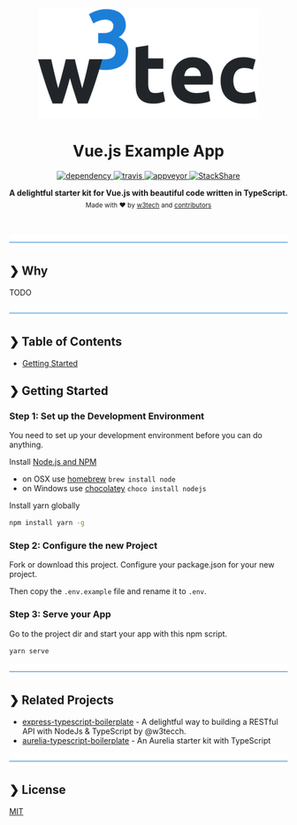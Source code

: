 <p align="center">
  <img src="./w3tec-logo.png" alt="w3tec" width="400" />
</p>

<h1 align="center">Vue.js Example App</h1>

<p align="center">
  <a href="https://david-dm.org/w3tecch/vue-example-app">
    <img src="https://david-dm.org/w3tecch/vue-example-app/status.svg?style=flat" alt="dependency" />
  </a>
  <a href="https://travis-ci.org/w3tecch/vue-example-app">
    <img src="https://travis-ci.org/w3tecch/vue-example-app.svg?branch=master" alt="travis" />
  </a>
  <a href="https://ci.appveyor.com/project/dweber019/vue-example-app/branch/master">
    <img src="https://ci.appveyor.com/api/projects/status/f8e7jdm8v58hcwpq/branch/master?svg=true&passingText=Windows%20passing&pendingText=Windows%20pending&failingText=Windows%20failing" alt="appveyor" />
  </a>
  <a href="https://stackshare.io/hirsch88/vue-example-app">
    <img src="https://img.shields.io/badge/tech-stack-0690fa.svg?style=flat" alt="StackShare" />
  </a>
</p>

<p align="center">
  <b>A delightful starter kit for Vue.js with beautiful code written in TypeScript.</b></br>
  <sub>Made with ❤️ by <a href="https://github.com/w3tecch">w3tech</a> and <a href="https://github.com/w3tecch/vue-example-app/graphs/contributors">contributors</a></sub>
</p>

<br />

![divider](./w3tec-divider.png)

## ❯ Why

TODO

![divider](./w3tec-divider.png)

## ❯ Table of Contents

- [Getting Started](#-getting-started)

## ❯ Getting Started

### Step 1: Set up the Development Environment

You need to set up your development environment before you can do anything.

Install [Node.js and NPM](https://nodejs.org/en/download/)

- on OSX use [homebrew](http://brew.sh) `brew install node`
- on Windows use [chocolatey](https://chocolatey.org/) `choco install nodejs`

Install yarn globally

```bash
npm install yarn -g
```

### Step 2: Configure the new Project

Fork or download this project. Configure your package.json for your new project.

Then copy the `.env.example` file and rename it to `.env`.

### Step 3: Serve your App

Go to the project dir and start your app with this npm script.

```bash
yarn serve
```

![divider](./w3tec-divider.png)

## ❯ Related Projects

- [express-typescript-boilerplate](https://github.com/w3tecch/express-typescript-boilerplate) - A delightful way to building a RESTful API with NodeJs & TypeScript by @w3tecch.
- [aurelia-typescript-boilerplate](https://github.com/w3tecch/aurelia-typescript-boilerplate) - An Aurelia starter kit with TypeScript

![divider](./w3tec-divider.png)

## ❯ License

[MIT](/LICENSE)
